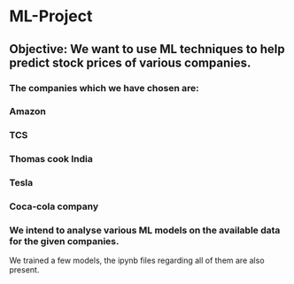 # ML-Project

## Objective:  We want to use ML techniques to help predict stock prices of various companies.
### The companies which we have chosen are:
  ###   Amazon
  ###   TCS
  ###   Thomas cook India
  ###   Tesla
  ###   Coca-cola company
### We intend to analyse various ML models on the available data for the given companies.

We trained a few models, the ipynb files regarding all of them are also present.
